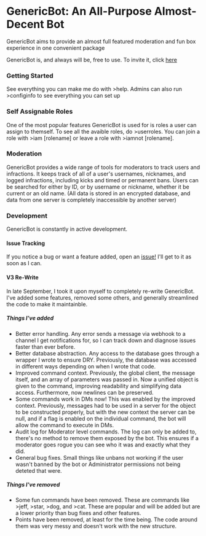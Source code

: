 # GenericBot: An All-Purpose Almost-Decent Bot
GenericBot aims to provide an almost full featured moderation and fun box experience in one convenient package

GenericBot is, and always will be, free to use. To invite it, click [here](https://discordapp.com/oauth2/authorize?client_id=295329346590343168&scope=bot&permissions=2110258303)

### Getting Started
See everything you can make me do with >help. Admins can also run >configinfo to see everything you can set up

### Self Assignable Roles
One of the most popular features GenericBot is used for is roles a user can assign to themself. To see all the avaible roles, do >userroles. You can join a role with >iam [rolename] or leave a role with >iamnot [rolename].

### Moderation
GenericBot provides a wide range of tools for moderators to track users and infractions. It keeps track of all of a user's usernames, nicknames, and logged infractions, including kicks and timed or permanent bans. Users can be searched for either by ID, or by username or nickname, whether it be current or an old name. (All data is stored in an encrypted database, and data from one server is completely inaccessible by another server)

### Development 
GenericBot is constantly in active development. 

#### Issue Tracking
If you notice a bug or want a feature added, open an [issue!](https://github.com/MasterChief-John-117/GenericBot/issues) I'll get to it as soon as I can. 

#### V3 Re-Write
In late September, I took it upon myself to completely re-write GenericBot. I've added some features, removed some others, and generally streamlined the code to make it maintainble. 

##### Things I've added
- Better error handling. Any error sends a message via webhook to a channel I get notifications for, so I can track down and diagnose issues faster than ever before.
- Better database abstraction. Any access to the database goes through a wrapper I wrote to ensure DRY. Previously, the database was accessed in different ways depending on when I wrote that code. 
- Improved command context. Previously, the global client, the message itself, and an array of parameters was passed in. Now a unified object is given to the command, improving readability and simplifying data access. Furthermore, now newlines can be preserved. 
- Some commands work in DMs now! This was enabled by the improved context. Previously, messages had to be used in a server for the object to be constructed properly, but with the new context the server can be null, and if a flag is enabled on the individual command, the bot will allow the command to execute in DMs. 
- Audit log for Moderator level commands. The log can only be added to, there's no method to remove them exposed by the bot. This ensures if a moderator goes rogue you can see who it was and exactly what they did.
- General bug fixes. Small things like unbans not working if the user wasn't banned by the bot or Administrator permissions not being deteted that were.

##### Things I've removed
- Some fun commands have been removed. These are commands like >jeff, >star, >dog, and >cat. These are popular and will be added but are a lower priority than bug fixes and other features.
- Points have been removed, at least for the time being. The code around them was very messy and doesn't work with the new structure. 
